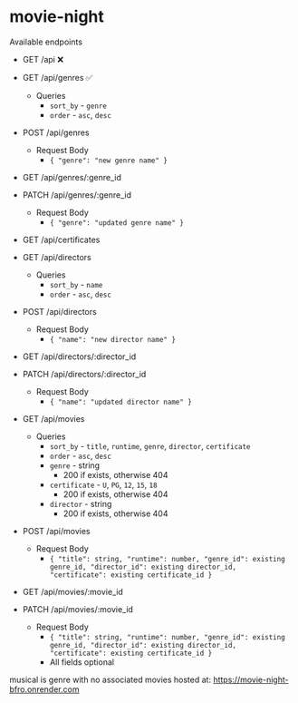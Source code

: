 # movie-night

Available endpoints

- GET /api ❌

- GET /api/genres ✅
  - Queries
    - `sort_by` - `genre`
    - `order` - `asc`, `desc`
- POST /api/genres

  - Request Body
    - `{ "genre": "new genre name" }`

- GET /api/genres/:genre_id
- PATCH /api/genres/:genre_id

  - Request Body
    - `{ "genre": "updated genre name" }`

- GET /api/certificates

- GET /api/directors

  - Queries
    - `sort_by` - `name`
    - `order` - `asc`, `desc`

- POST /api/directors

  - Request Body
    - `{ "name": "new director name" }`

- GET /api/directors/:director_id
- PATCH /api/directors/:director_id

  - Request Body
    - `{ "name": "updated director name" }`

- GET /api/movies

  - Queries
    - `sort_by` - `title`, `runtime`, `genre`, `director`, `certificate`
    - `order` - `asc`, `desc`
    - `genre` - string
      - 200 if exists, otherwise 404
    - `certificate` - `U`, `PG`, `12`, `15`, `18`
      - 200 if exists, otherwise 404
    - `director` - string
      - 200 if exists, otherwise 404

- POST /api/movies

  - Request Body
    - `{ "title": string, "runtime": number, "genre_id": existing genre_id, "director_id": existing director_id, "certificate": existing certificate_id }`

- GET /api/movies/:movie_id
- PATCH /api/movies/:movie_id
  - Request Body
    - `{ "title": string, "runtime": number, "genre_id": existing genre_id, "director_id": existing director_id, "certificate": existing certificate_id }`
    - All fields optional

musical is genre with no associated movies
hosted at: https://movie-night-bfro.onrender.com
